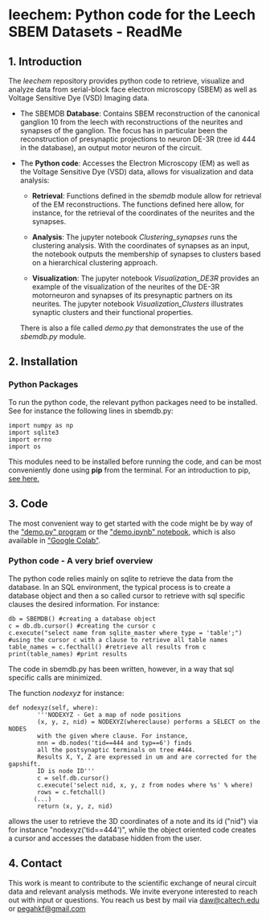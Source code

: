 # leechem: Python code for the Leech SBEM Datasets - ReadMe

## 1. Introduction
The *leechem* repository provides python code to retrieve, visualize and analyze data from serial-block face electron microscopy (SBEM) as well as Voltage Sensitive Dye (VSD) Imaging data.  

- The SBEMDB **Database**: Contains SBEM reconstruction of the canonical ganglion 10 from the leech with reconstructions of the neurites and synapses of the ganglion. The focus has in particular been the reconstruction of presynaptic projections to neuron DE-3R (tree id 444 in the database), an output motor neuron of the circuit.

- The **Python code**: 
Accesses the Electron Microscopy (EM) as well as the Voltage Sensitive Dye (VSD) data, allows for visualization and data analysis:

  - **Retrieval**: Functions defined in the *sbemdb* module allow for retrieval of the EM reconstructions. The functions defined here allow, for instance, for the retrieval of the coordinates of the neurites and the synapses.

  - **Analysis**: The jupyter notebook *Clustering_synapses* runs the clustering analysis. With the coordinates of synapses as an input, the notebook outputs the membership of synapses to clusters based on a hierarchical clustering approach. 

  - **Visualization**: The jupyter notebook *Visualization_DE3R* provides an example of the visualization of the neurites of the DE-3R motorneuron and synapses of its presynaptic partners on its neurites. The jupyter notebook *Visualization_Clusters* 
illustrates synaptic clusters and their functional properties.

  There is also a file called *demo.py* that demonstrates the use of the *sbemdb.py* module.


## 2. Installation

### Python Packages

To run the python code, the relevant python packages need to be installed. See for instance the following lines in sbemdb.py:

```
import numpy as np
import sqlite3
import errno
import os
```
This modules need to be installed before running the code, and can be most conveniently done using **pip** from the terminal.
For an introduction to pip, [see here.](https://pip.pypa.io/en/stable/installing/)

## 3. Code

The most convenient way to get started with the code might be by way of the ["demo.py" program](https://github.com/wagenadl/leechem/blob/master/demo.py)  or the ["demo.ipynb" notebook](https://github.com/wagenadl/leechem/blob/master/demo.ipynb), which is also available in ["Google Colab"](https://colab.research.google.com/github/wagenadl/leechem/blob/master/demo.ipynb).

### Python code - A very brief overview

The python code relies mainly on sqlite to retrieve the data from the database. In an SQL environment, the typical process is
to create a database object and then a so called cursor to retrieve with sql specific clauses the desired information.
For instance:

```
db = SBEMDB() #creating a database object
c = db.db.cursor() #creating the cursor c
c.execute("select name from sqlite_master where type = 'table';") #using the cursor c with a clause to retrieve all table names
table_names = c.fecthall() #retrieve all results from c
print(table_names) #print results
```
The code in sbemdb.py has been written, however, in a way that sql specific calls are minimized. 

The function *nodexyz* for instance:

```
def nodexyz(self, where):
        '''NODEXYZ - Get a map of node positions
        (x, y, z, nid) = NODEXYZ(whereclause) performs a SELECT on the NODES 
        with the given where clause. For instance,
        nnn = db.nodes('tid==444 and typ==6') finds
        all the postsynaptic terminals on tree #444.
        Results X, Y, Z are expressed in um and are corrected for the gapshift.
        ID is node ID'''
        c = self.db.cursor()
        c.execute('select nid, x, y, z from nodes where %s' % where)
        rows = c.fetchall()
       (...)
        return (x, y, z, nid)
```

allows the user to retrieve the 3D coordinates of a note and its id ("nid") via for instance "nodexyz('tid==444')", while
the object oriented code creates a cursor and accesses the database hidden from the user.

## 4. Contact

This work is meant to contribute to the scientific exchange of neural circuit data and relevant analysis methods. We invite everyone interested to reach out with input or questions. You reach us best by mail via daw@caltech.edu or pegahkf@gmail.com

